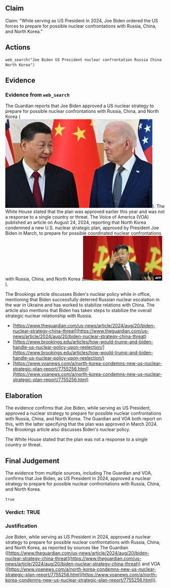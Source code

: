 ## Claim
Claim: "While serving as US President in 2024, Joe Biden ordered the US forces to prepare for possible nuclear confrontations with Russia, China, and North Korea."

## Actions
```
web_search("Joe Biden US President nuclear confrontation Russia China North Korea")
```

## Evidence
### Evidence from `web_search`
The Guardian reports that Joe Biden approved a US nuclear strategy to prepare for possible nuclear confrontations with Russia, China, and North Korea (![image 13749](media/2025-08-31_19-32-1756668720-230140.jpg)). The White House stated that the plan was approved earlier this year and was not a response to a single country or threat. The Voice of America (VOA) published an article on August 24, 2024, reporting that North Korea condemned a new U.S. nuclear strategic plan, approved by President Joe Biden in March, to prepare for possible coordinated nuclear confrontations with Russia, China, and North Korea (![image 13758](media/2025-08-31_19-32-1756668749-988266.jpg)).

The Brookings article discusses Biden's nuclear policy while in office, mentioning that Biden successfully deterred Russian nuclear escalation in the war in Ukraine and has worked to stabilize relations with China. The article also mentions that Biden has taken steps to stabilize the overall strategic nuclear relationship with Russia.
*   [https://www.theguardian.com/us-news/article/2024/aug/20/biden-nuclear-strategy-china-threat](https://www.theguardian.com/us-news/article/2024/aug/20/biden-nuclear-strategy-china-threat)
*   [https://www.brookings.edu/articles/how-would-trump-and-biden-handle-us-nuclear-policy-upon-reelection/](https://www.brookings.edu/articles/how-would-trump-and-biden-handle-us-nuclear-policy-upon-reelection/)
*   [https://www.voanews.com/a/north-korea-condemns-new-us-nuclear-strategic-plan-report/7755256.html](https://www.voanews.com/a/north-korea-condemns-new-us-nuclear-strategic-plan-report/7755256.html)


## Elaboration
The evidence confirms that Joe Biden, while serving as US President, approved a nuclear strategy to prepare for possible nuclear confrontations with Russia, China, and North Korea. The Guardian and VOA both report on this, with the latter specifying that the plan was approved in March 2024. The Brookings article also discusses Biden's nuclear policy.

The White House stated that the plan was not a response to a single country or threat.


## Final Judgement
The evidence from multiple sources, including The Guardian and VOA, confirms that Joe Biden, as US President in 2024, approved a nuclear strategy to prepare for possible nuclear confrontations with Russia, China, and North Korea.

`true`

### Verdict: TRUE

### Justification
Joe Biden, while serving as US President in 2024, approved a nuclear strategy to prepare for possible nuclear confrontations with Russia, China, and North Korea, as reported by sources like The Guardian ([https://www.theguardian.com/us-news/article/2024/aug/20/biden-nuclear-strategy-china-threat](https://www.theguardian.com/us-news/article/2024/aug/20/biden-nuclear-strategy-china-threat)) and VOA ([https://www.voanews.com/a/north-korea-condemns-new-us-nuclear-strategic-plan-report/7755256.html](https://www.voanews.com/a/north-korea-condemns-new-us-nuclear-strategic-plan-report/7755256.html)).
